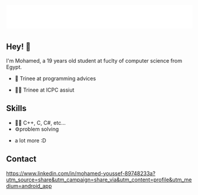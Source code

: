 <h1 align="center">
  <img src="https://raw.githubusercontent.com/martonlederer/martonlederer/master/name.svg" alt="Mohamed Lederer" />
</h1>

## Hey! 👋
I'm Mohamed, a 19 years old student at fuclty of computer science from Egypt.

- 🦔 Trinee at programming advices

- 👨‍💻 Trinee at ICPC assiut
  
## Skills
- 👨‍💻 C++, C, C#, etc...
- ⚙️problem solving
+ a lot more :D

## Contact
https://www.linkedin.com/in/mohamed-youssef-89748233a?utm_source=share&utm_campaign=share_via&utm_content=profile&utm_medium=android_app
